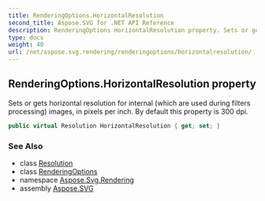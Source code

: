 ```yaml
---
title: RenderingOptions.HorizontalResolution
second_title: Aspose.SVG for .NET API Reference
description: RenderingOptions HorizontalResolution property. Sets or gets horizontal resolution for internal which are used during filters processing images in pixels per inch. By default this property is 300 dpi
type: docs
weight: 40
url: /net/aspose.svg.rendering/renderingoptions/horizontalresolution/
---
```

## RenderingOptions.HorizontalResolution property

Sets or gets horizontal resolution for internal (which are used during filters processing) images, in pixels per inch. By default this property is 300 dpi.

```csharp
public virtual Resolution HorizontalResolution { get; set; }
```

### See Also

* class [Resolution](../../../aspose.svg.drawing/resolution/)
* class [RenderingOptions](../)
* namespace [Aspose.Svg.Rendering](../../../aspose.svg.rendering/)
* assembly [Aspose.SVG](../../../)
